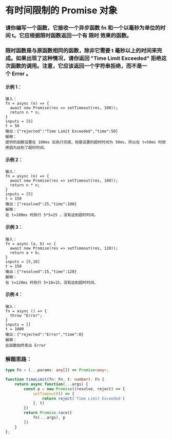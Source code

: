 # 有时间限制的 Promise 对象
### 请你编写一个函数，它接收一个异步函数 fn 和一个以毫秒为单位的时间 t。它应根据限时函数返回一个有 限时 效果的函数。

### 限时函数是与原函数相同的函数，除非它需要 t 毫秒以上的时间来完成。如果出现了这种情况，请你返回 "Time Limit Exceeded" 拒绝这次函数的调用。注意，它应该返回一个字符串拒绝，而不是一个 Error 。

#### 示例 1：
```
输入：
fn = async (n) => { 
  await new Promise(res => setTimeout(res, 100)); 
  return n * n; 
}
inputs = [5]
t = 50
输出：{"rejected":"Time Limit Exceeded","time":50}
解释：
提供的函数设置在 100ms 后执行完成，但是设置的超时时间为 50ms，所以在 t=50ms 时拒绝因为达到了超时时间。
```
#### 示例 2：
```
输入：
fn = async (n) => { 
  await new Promise(res => setTimeout(res, 100)); 
  return n * n; 
}
inputs = [5]
t = 150
输出：{"resolved":25,"time":100}
解释：
在 t=100ms 时执行 5*5=25 ，没有达到超时时间。
```
#### 示例 3：
```
输入：
fn = async (a, b) => { 
  await new Promise(res => setTimeout(res, 120)); 
  return a + b; 
}
inputs = [5,10]
t = 150
输出：{"resolved":15,"time":120}
解释：
在 t=120ms 时执行 5+10=15，没有达到超时时间。
```
#### 示例 4：
```
输入：
fn = async () => { 
  throw "Error";
}
inputs = []
t = 1000
输出：{"rejected":"Error","time":0}
解释：
此函数始终丢出 Error
```

### 解题思路：
```ts
type Fn = (...params: any[]) => Promise<any>;

function timeLimit(fn: Fn, t: number): Fn {
	return async function(...args) {
        const p = new Promise((resolve, reject) => {
            setTimeout(() => {
                return reject('Time Limit Exceeded')
            }, t)
        })
        return Promise.race([
            fn(...args), p
        ])
    }
};
```